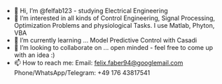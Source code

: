 - 👋  Hi, I’m @felfab123 - studying Electrical Engineering
- 👀  I’m interested in all kinds of Control Engineering, Signal Processing, Optimization Problems and physiological Tasks. I use Matlab, Phyton, VBA
- 🌱  I’m currently learning ... Model Predictive Control with Casadi 
- 💞️  I’m looking to collaborate on ... open minded - feel free to come up with an idea :)
- 📫  How to reach me: Email: felix.faber94@googlemail.com Phone/WhatsApp/Telegram: +49 176 43817541
